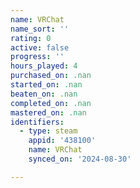 ```yaml
---
name: VRChat
name_sort: ''
rating: 0
active: false
progress: ''
hours_played: 4
purchased_on: .nan
started_on: .nan
beaten_on: .nan
completed_on: .nan
mastered_on: .nan
identifiers:
  - type: steam
    appid: '438100'
    name: VRChat
    synced_on: '2024-08-30'

---
```

